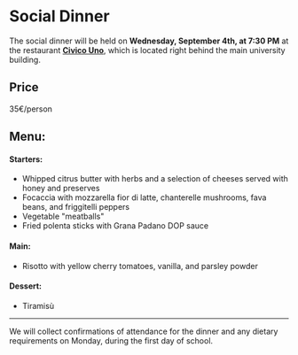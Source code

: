 # Social Dinner 
  
The social dinner will be held on **Wednesday, September 4th, at 7:30 PM** at the restaurant **[Civico Uno](https://maps.app.goo.gl/UiMz56ZKwQyHjP1z6)**, which is located right behind the main university building. 

## Price
35€/person
                                                                                                      
## Menu:
#### Starters:                                                                                                    
- Whipped citrus butter with herbs and a selection of cheeses served with honey and preserves
- Focaccia with mozzarella fior di latte, chanterelle mushrooms, fava beans, and friggitelli peppers
- Vegetable "meatballs"
- Fried polenta sticks with Grana Padano DOP sauce

#### Main:
- Risotto with yellow cherry tomatoes, vanilla, and parsley powder

#### Dessert:
- Tiramisù
  

-----


We will collect confirmations of attendance for the dinner and any dietary requirements on Monday, during the first day of school.
